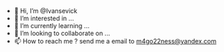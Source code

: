 - 👋 Hi, I’m @Ivansevick
- 👀 I’m interested in ...
- 🌱 I’m currently learning ...
- 💞️ I’m looking to collaborate on ...
- 📫 How to reach me ? send me a email to m4go22ness@yandex.com

<!---
Ivansevick/Ivansevick is a ✨ special ✨ repository because its `README.md` (this file) appears on your GitHub profile.
You can click the Preview link to take a look at your changes.
--->
